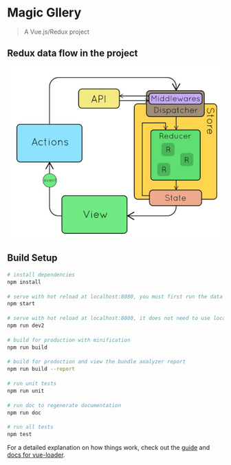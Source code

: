 # Magic Gllery

> A Vue.js/Redux project

## Redux data flow in the project

![Redux Data Flow](https://raw.githubusercontent.com/hedco-dev/magic-gallery/master/images/redux.jpg "Redux Data Flow")

## Build Setup

``` bash
# install dependencies
npm install

# serve with hot reload at localhost:8080, you must first run the data provider project on https://github.com/hedco-dev/Magic-Photo-Provider on port 5000 and use a smart way to render items in the gallery.
npm start

# serve with hot reload at localhost:8080, it does not need to use local data provider and call target API directly and also have so simple way to render items in gallery.
npm run dev2

# build for production with minification
npm run build

# build for production and view the bundle analyzer report
npm run build --report

# run unit tests
npm run unit

# run doc to regenerate documentation 
npm run doc

# run all tests
npm test
```

For a detailed explanation on how things work, check out the [guide](http://vuejs-templates.github.io/webpack/) and [docs for vue-loader](http://vuejs.github.io/vue-loader).
